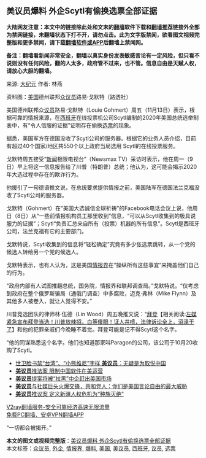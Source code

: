  <h2>美议员爆料 外企Scytl有偷换选票全部证据</h2> <p class="notice"><b>大陆网友注意：本文中的链接除此处和文末的<a href="https://github.com/bannedbook/fanqiang" >翻墙</a>软件下载和<a href="https://github.com/killgcd/justmysocks/blob/master/README.md">翻墙推荐</a>链接外全部为禁网链接，未翻墙状态下打不开，请勿点击。此为文字版禁闻，欲看图文视频完整版和更多禁闻，请下载<a href="https://github.com/bannedbook/fanqiang">翻墙软件或APP</a>后翻墙上禁闻网。</p><p>备注：翻墙看新闻非常安全，翻墙以真实身份发表敏感言论有一定风险，但只看不说则没有任何风险，翻的人太多，政府管不过来，也不管。信息自由是天赋人权，请放心大胆的翻墙。</b></p>  <div class="entry"> <p>来源:&nbsp;<span class='wp_keywordlink_affiliate'><a href="http://www.epochtimes.com/" title="大纪元" target="_blank">大纪元</a></span>                            作者:&nbsp;林燕                                                 </p> <p>资料图：<a href="https://www.bannedbook.org/bnews/tag/%e7%be%8e%e5%9b%bd/" class="st_tag internal_tag" rel="tag" title="标签 美国 下的日志">美国</a>德州联邦<a href="https://www.bannedbook.org/bnews/tag/%E4%BC%97%E8%AE%AE%E5%91%98/" class="st_tag internal_tag" rel="tag" title="标签 众议员 下的日志">众议员</a>路易·戈默特（路透社）</p> <p>美国德州联邦众<a href="https://www.bannedbook.org/bnews/tag/%e8%ae%ae%e5%91%98/" class="st_tag internal_tag" rel="tag" title="标签 议员 下的日志">议员</a>路易·戈默特（Louie Gohmert）周五（11月13日）表示，根据可靠的情报来源，在<a href="https://www.bannedbook.org/bnews/tag/%e8%a5%bf%e7%8f%ad%e7%89%99/" class="st_tag internal_tag" rel="tag" title="标签 西班牙 下的日志">西班牙</a>在线投票机公司Scytl编制的2020年美国总统选举制表中，有“令人信服的证据”证明存在偷换<a href="https://www.bannedbook.org/bnews/tag/%E9%80%89%E7%A5%A8/" class="st_tag internal_tag" rel="tag" title="标签 选票 下的日志">选票</a>的现象。</p> <p>据悉，美国军方在德国没收了Scytl公司的服务器。根据它的业务人员介绍，目前有超过40个国家/地区共550个以上政府当局选用 Scytl的在线投票服务。</p>  <p>戈默特周五接受“<span class='wp_keywordlink_affiliate'><a href="https://www.bannedbook.org/" title="新闻">新闻</a></span>极限电视台”（Newsmax TV）采访时表示，他在周一（9日）早上将这一信息报告给了川普（特朗普）总统；他认为，这可能会揭示2020年大选过程中存在的欺诈行为。</p> <p>他援引了一句德语推文说，在总统要求提供情报之前，美国陆军在德国法兰克福没收了Scytl公司的服务器。</p> <p>戈默特（Gohmert）在“美国大选诚信全球祈祷”的Facebook电话会议上说，他周日（8日）从“一些前情报机构员工那里收到”信息，“可以从Scytl收集到的极具说服力的证据”；Scytl“负责汇总来自所有（投票）机器的所有信息”。Scytl是西班牙公司，法兰克福有它的主要部门。</p> <p>戈默特说，Scytl收集到的信息将“轻松确定”究竟有多少张选票跳转，从一个党的候选人转给另一个党的候选人。</p>  <p>戈默特表示，也有人认为，这是美国<a href="https://www.bannedbook.org/bnews/tag/%E6%83%85%E6%8A%A5%E7%95%8C/" class="st_tag internal_tag" rel="tag" title="标签 情报界 下的日志">情报界</a>在“操纵所有这些事宜”来掩盖他们自己的行为。</p> <p>“政府内部有人试图推翻总统，国务院，情报界和联邦调查局。”戈默特说。“仅考虑到政府在整个俄罗斯骗局（通俄门调查）中多腐败，迈克·弗林（Mike Flynn）及其他多人被卷入，就让人觉得不安。”</p> <p>川普竞选团队的律师林·伍德（Lin Wood）周五晚推文说：“<span class='wp_keywordlink'><a href="https://www.bannedbook.org/bnews/comments/20201018/1415809.html" title="“硬盘门”再爆：拿中共华信10％股的“大人物”正是拜登" target="_blank">拜登</a></span>【相关阅读:<a href='https://www.bannedbook.org/bnews/bannedvideo/20201108/1427782.html' target='_blank'>左媒紧急宣布拜登当选！川普放辣招，白等傻眼！证人井喷，法律诉讼全上，沼泽干了</a>】和他的犯罪亲戚们今晚睡不着觉。拜登可能是记不得Scytl这个名字。</p> <p>“他的同谋熟悉这个名字。他们也知道那家叫Paragon的公司，该公司于10月20收购了Scytl。</p>  <ul class='op-related-articles' title='相关阅读'> <li><a href='https://www.bannedbook.org/bnews/taiwannews/20201114/1430910.html' target='_blank'>世卫脸书禁“台湾”、“小熊维尼”字样 <b>美议员</b>：无疑是为取悦中国</a></li> <li><a href='https://www.bannedbook.org/bnews/headline/20201031/1423141.html' target='_blank'><b>美议员</b>推法案 限制中国软件在美运营</a></li> <li><a href='https://www.bannedbook.org/bnews/headline/20201030/1422521.html' target='_blank'><b>美议员</b>提案将被“拉黑”中企赶出美国市场</a></li> <li><a href='https://www.bannedbook.org/bnews/worldnews/usa/20201029/1422350.html' target='_blank'><b>美议员</b>与社媒巨头火爆交锋，共和党人：你们是美国言论自由的最大威胁</a></li> <li><a href='https://www.bannedbook.org/bnews/headline/20201029/1421961.html' target='_blank'><b>美议员</b>推议案 定义新疆人权危机为“种族灭绝”</a></li> </ul> <p class="texttj"> <a href="https://www.bannedbook.org/forum23/topic22702.html" target="_blank">V2ray翻墙服务-安全可靠经济高速无限流量</a><br/> <a href="https://github.com/bannedbook/fanqiang/wiki/%E7%A6%81%E9%97%BB%E7%BD%91%E5%AE%89%E5%8D%93%E7%BF%BB%E5%A2%99%E6%96%B0%E9%97%BBAPP" target="_blank">免费PC翻墙、安卓VPN翻墙APP</a></p><p>“一切都会被揭开。”</p><a name='sharetosocial'></a>       <div><b>本文的图文或视频完整版</b>：<a href='https://www.bannedbook.org/bnews/cbnews/20201114/1431098.html'>美议员爆料 外企Scytl有偷换选票全部证据</a></div>  </div><!--END ENTRY--> <div class="postfooter"> <div>本文标签：<a href="https://www.bannedbook.org/bnews/tag/%E4%BC%97%E8%AE%AE%E5%91%98/" rel="tag">众议员</a>, <a href="https://www.bannedbook.org/bnews/tag/%E5%A4%96%E4%BC%81/" rel="tag">外企</a>, <a href="https://www.bannedbook.org/bnews/tag/%E6%83%85%E6%8A%A5%E7%95%8C/" rel="tag">情报界</a>, <a href="https://www.bannedbook.org/bnews/tag/%E7%88%86%E6%96%99/" rel="tag">爆料</a>, <a href="https://www.bannedbook.org/bnews/tag/%e7%be%8e%e5%9b%bd/" rel="tag">美国</a>, <a href="https://www.bannedbook.org/bnews/tag/%E7%BE%8E%E8%AE%AE%E5%91%98/" rel="tag">美议员</a>, <a href="https://www.bannedbook.org/bnews/tag/%e8%a5%bf%e7%8f%ad%e7%89%99/" rel="tag">西班牙</a>, <a href="https://www.bannedbook.org/bnews/tag/%e8%ae%ae%e5%91%98/" rel="tag">议员</a>, <a href="https://www.bannedbook.org/bnews/tag/%E9%80%89%E7%A5%A8/" rel="tag">选票</a></div>  </div><!--END POSTFOOTER--> 
